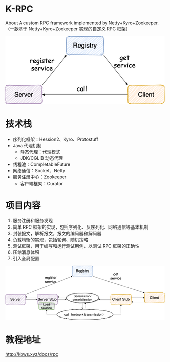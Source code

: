 # K-RPC

About A custom RPC framework implemented by Netty+Kyro+Zookeeper.（一款基于 Netty+Kyro+Zookeeper 实现的自定义 RPC 框架）

![image](./image/rpc-architure.png)

# 技术栈

- 序列化框架：Hession2、Kyro、Protostuff
- Java 代理机制 
  - 静态代理：代理模式
  - JDK/CGLIB 动态代理
- 线程池：CompletableFuture
- 网络通信：Socket、Netty
- 服务注册中心：Zookeeper 
  - 客户端框架：Curator

# 项目内容

1. 服务注册和服务发现
2. 简单 RPC 框架的实现，包括序列化、反序列化、网络通信等基本机制
3. 封装报文，解析报文，报文的编码器和解码器
4. 负载均衡的实现，包括轮询、随机策略
5. 测试框架，用于编写和运行测试用例，以测试 RPC 框架的正确性
6. 压缩消息体积
7. 引入全局配置

![rpc-architure-detail](./image/rpc-architure-detail.png)

# 教程地址
http://kbws.xyz/docs/rpc
